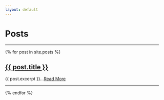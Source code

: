 ```yaml
---
layout: default
---
```


# Posts
<hr>
<div class="posts">
  {% for post in site.posts %}
    <article class="post">
      <h2><a href="{{ site.baseurl }}{{ post.url }}">{{ post.title }}</a></h2>
      <div class="entry">
        {{ post.excerpt }}...<a href="{{ site.baseurl }}{{ post.url }}">Read More</a>
      </div>
      <hr>
    </article>
  {% endfor %}
</div>
